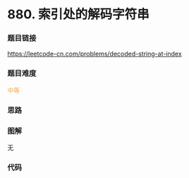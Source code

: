 # 880. 索引处的解码字符串

### 题目链接

https://leetcode-cn.com/problems/decoded-string-at-index

### 题目难度

<font color=#F0AD4E>中等</font>

### 思路



### 图解

无

### 代码

```python
```